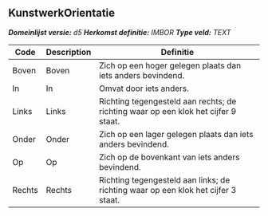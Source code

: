 ﻿## KunstwerkOrientatie

*__Domeinlijst versie:__ d5*
*__Herkomst definitie:__ IMBOR*
*__Type veld:__ TEXT*

|__Code__ |__Description__ |__Definitie__	|
|	---	|	---	|   ---	| 
| Boven | Boven | Zich op een hoger gelegen plaats dan iets anders bevindend. |
| In | In | Omvat door iets anders. |
| Links | Links | Richting tegengesteld aan rechts; de richting waar op een klok het cijfer 9 staat. |
| Onder | Onder | Zich op een lager gelegen plaats dan iets anders bevindend. |
| Op | Op | Zich op de bovenkant van iets anders bevindend. |
| Rechts | Rechts | Richting tegengesteld aan links; de richting waar op een klok het cijfer 3 staat. |
